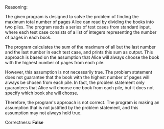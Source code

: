 Reasoning:

The given program is designed to solve the problem of finding the maximum total number of pages Alice can read by dividing the books into two piles. The program reads a series of test cases from standard input, where each test case consists of a list of integers representing the number of pages in each book.

The program calculates the sum of the maximum of all but the last number and the last number in each test case, and prints this sum as output. This approach is based on the assumption that Alice will always choose the book with the highest number of pages from each pile.

However, this assumption is not necessarily true. The problem statement does not guarantee that the book with the highest number of pages will always be chosen from each pile. In fact, the problem statement only guarantees that Alice will choose one book from each pile, but it does not specify which book she will choose.

Therefore, the program's approach is not correct. The program is making an assumption that is not justified by the problem statement, and this assumption may not always hold true.

Correctness: **False**